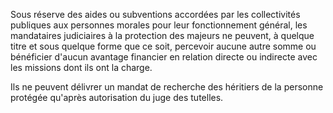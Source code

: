 Sous réserve des aides ou subventions accordées par les collectivités publiques aux personnes morales pour leur fonctionnement général, les mandataires judiciaires à la protection des majeurs ne peuvent, à quelque titre et sous quelque forme que ce soit, percevoir aucune autre somme ou bénéficier d'aucun avantage financier en relation directe ou indirecte avec les missions dont ils ont la charge.

Ils ne peuvent délivrer un mandat de recherche des héritiers de la personne protégée qu'après autorisation du juge des tutelles.

